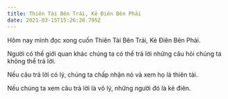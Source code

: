 ```yaml
---
title: Thiên Tài Bên Trái, Kẻ Điên Bên Phải
date: 2021-03-15T15:26:28.795Z
---
```


Hôm nay mình đọc xong cuốn Thiên Tài Bên Trái, Kẻ Điên Bên Phải.

Người có thế giới quan khác chúng ta có thể trả lời những câu hỏi chúng ta không thể trả lời.

Nếu câu trả lời có lý, chúng ta chấp nhận nó và xem họ là thiên tài.

Nếu chúng ta xem câu trả lời là vô lý, những người đó là kẻ điên.
